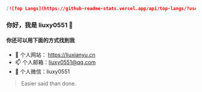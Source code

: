 <!-- <img src="https://github-readme-stats.liuxy0551.vercel.app/api?username=liuxy0551&show_icons=true&icon_color=805AD5&text_color=718096&hide_title=true&bg_color=FFFFFF" align="right" /> -->

```md
[![Top Langs](https://github-readme-stats.vercel.app/api/top-langs/?username=anuraghazra&layout=compact)](https://github.com/anuraghazra/github-readme-stats)
```

### 你好，我是 liuxy0551 👋

#### 你还可以用下面的方式找到我

- 🔭 个人网站： <a href="https://liuxianyu.cn" target="_black">https://liuxianyu.cn</a>
- 📫 个人邮箱：liuxy0551@qq.com
- 💬 个人微信：liuxy0551

> Easier said than done.


